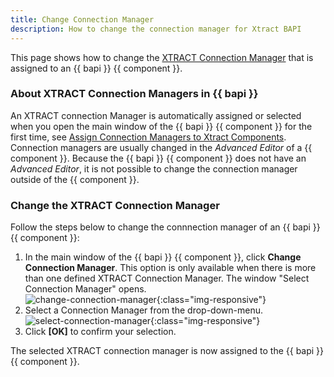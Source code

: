 ```yaml
---
title: Change Connection Manager
description: How to change the connection manager for Xtract BAPI
---
```


This page shows how to change the [XTRACT Connection Manager](../sap-connection/index.md/#connect-to-sap) that is assigned to an {{ bapi }} {{ component }}.

### About XTRACT Connection Managers in {{ bapi }}

An XTRACT connection Manager is automatically assigned or selected when you open the main window of the {{ bapi }} {{ component }} for the first time, see [Assign Connection Managers to Xtract Components](../sap-connection/index.md/#assign-connection-managers-to-xtract-components).
Connection managers are usually changed in the *Advanced Editor* of a {{ component }}.
Because the {{ bapi }} {{ component }} does not have an *Advanced Editor*, it is not possible to change the connection manager outside of the {{ component }}.

### Change the XTRACT Connection Manager

Follow the steps below to change the connnection manager of an {{ bapi }} {{ component }}:

1. In the main window of the {{ bapi }} {{ component }}, click **Change Connection Manager**. 
This option is only available when there is more than one defined XTRACT Connection Manager. The window "Select Connection Manager" opens.<br>
![change-connection-manager](../../assets/images/documentation/components/bapi/xis/change-connection-manager.png){:class="img-responsive"}
2. Select a Connection Manager from the drop-down-menu.<br>
![select-connection-manager](../../assets/images/documentation/sap-connection/xis/select-connection-manager.png){:class="img-responsive"}
3. Click **[OK]** to confirm your selection.

The selected XTRACT connection manager is now assigned to the {{ bapi }} {{ component }}.
